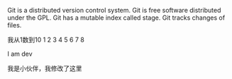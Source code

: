 Git is a distributed version control system.
Git is free software distributed under the GPL.
Git has a mutable index called stage.
Git tracks changes of files.

我从1数到10
1 2 3 4 5 6 7 8

I am dev

我是小伙伴，我修改了这里

